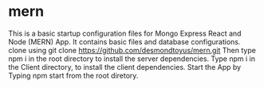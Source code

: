 # mern
This is a basic startup configuration files for Mongo Express React and Node (MERN) App.
It contains basic files and database configurations.
clone using git clone https://github.com/desmondtoyus/mern.git
Then type npm i in the root directory to install the server dependencies.
Type npm i in the Client directory, to install the client dependencies. 
Start the App by Typing npm start from the root diretory.
